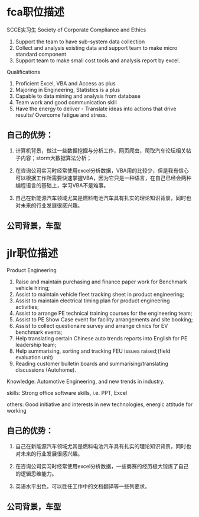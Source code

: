 # fca职位描述

SCCE实习生 Society of Corporate Compliance and Ethics

1. Support the team to have sub-system data collection 
2. Collect and analysis existing data and support team to make micro standard component
3. Support team to make small cost tools and analysis report by excel.
 
Qualifications
1. Proficient Excel, VBA and Access as plus
2. Majoring in Engineering, Statistics is a plus
3. Capable to data mining and analysis from database
4. Team work and good communication skill
5. Have the energy to deliver - Translate ideas into actions that drive results/ Overcome fatigue and stress.

## 自己的优势：

1. 计算机背景，做过一些数据挖掘与分析工作，网页爬虫，爬取汽车论坛相关帖子内容；storm大数据算法分析；

2. 在咨询公司实习时经常使用excel分析数据，VBA用的比较少，但是我有信心可以根据工作所需要快速掌握VBA，因为它只是一种语言，在自己已经会两种编程语言的基础上，学习VBA不是难事。

3. 自己在新能源汽车领域尤其是燃料电池汽车具有扎实的理论知识背景，同时也对未来的行业发展很感兴趣。

## 公司背景，车型

# jlr职位描述

Product Engineering

1. Raise and maintain purchasing and finance paper work for Benchmark vehicle hiring;
2. Assist to maintain vehicle fleet tracking sheet in product engineering;
3. Assist to maintain electrical timing plan for product engineering activities;
4. Assist to arrange PE technical training courses for the engineering team;
5. Assist to PE Show Case event for facility arrangements and site booking;
6. Assist to collect questionaire survey and arrange clinics for EV benchmark events;
7. Help translating certain Chinese auto trends reports into English for PE leadership team;
8. Help summarising, sorting and tracking FEU issues raised;(field evaluation unit)
9. Reading customer bulletin boards and summarising/translating discussions (Autohome).

Knowledge: Automotive Engineering, and new trends in industry.

skills: Strong office software skills, i.e. PPT, Excel

others: Good initiative and interests in new technologies, energic attitude for working

## 自己的优势：

1. 自己在新能源汽车领域尤其是燃料电池汽车具有扎实的理论知识背景，同时也对未来的行业发展很感兴趣。

2. 在咨询公司实习时经常使用excel分析数据，一些商赛的经历极大锻炼了自己的逻辑思维能力。

3. 英语水平出色，可以胜任工作中的文档翻译等一些列要求。

## 公司背景，车型